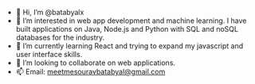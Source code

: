 - 👋 Hi, I’m @batabyalx
- 👀 I’m interested in web app development and machine learning. I have built applications on Java, Node.js and Python with SQL and noSQL databases for the industry.
- 🌱 I’m currently learning React and trying to expand my javascript and user interface skills.
- 💞️ I’m looking to collaborate on web applications.
- 📫 Email: meetmesouravbatabyal@gmail.com

<!---
batabyalx/batabyalx is a ✨ special ✨ repository because its `README.md` (this file) appears on your GitHub profile.
You can click the Preview link to take a look at your changes.
--->
